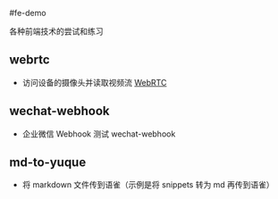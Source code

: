 #fe-demo

各种前端技术的尝试和练习

## webrtc

- 访问设备的摄像头并读取视频流 [WebRTC](https://hellodigua.github.io/es6-demo/webrtc/build/)

## wechat-webhook

- 企业微信 Webhook 测试 wechat-webhook

## md-to-yuque

- 将 markdown 文件传到语雀（示例是将 snippets 转为 md 再传到语雀）
